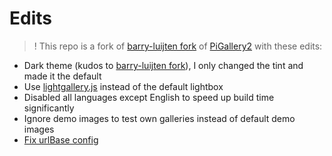 
# Edits

> ! This repo is a fork of [barry-luijten fork](https://github.com/barry-luijten/pigallery2) of [PiGallery2](https://github.com/bpatrik/pigallery2) with these edits:

- Dark theme (kudos to [barry-luijten fork](https://github.com/barry-luijten/pigallery2)), I only changed the tint and made it the default
- Use [lightgallery.js](https://sachinchoolur.github.io/lightgallery.js/) instead of the default lightbox
- Disabled all languages except English to speed up build time significantly
- Ignore demo images to test own galleries instead of default demo images
- [Fix urlBase config](https://github.com/tuur29/pigallery2/blob/f24248672b44fd7bacf0c9ac1b79775a799e374a/src/frontend/index.html#L4)

